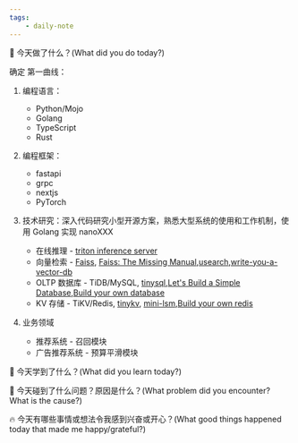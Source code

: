 ```yaml
---
tags:
    - daily-note
---
```


🥎 今天做了什么？(What did you do today?)

确定 第一曲线：
1. 编程语言：
    - Python/Mojo
    - Golang
    - TypeScript
    - Rust

2. 编程框架：
    - fastapi
    - grpc
    - nextjs
    - PyTorch

3. 技术研究：深入代码研究小型开源方案，熟悉大型系统的使用和工作机制，使用 Golang 实现 nanoXXX 
    - 在线推理 - [triton inference server](https://github.com/triton-inference-server/server)
    - 向量检索 -  [Faiss](https://github.com/facebookresearch/faiss), [Faiss: The Missing Manual](https://www.pinecone.io/learn/series/faiss/),[usearch](https://github.com/unum-cloud/usearch),[write-you-a-vector-db](https://skyzh.github.io/write-you-a-vector-db/00-introduction.html)
    - OLTP 数据库 - TiDB/MySQL, [tinysql](https://github.com/talent-plan/tinysql),[Let's Build a Simple Database](https://cstack.github.io/db_tutorial/),[Build your own database](https://build-your-own.org/database/)
    - KV 存储 - TiKV/Redis, [tinykv](https://github.com/talent-plan/tinykv), [mini-lsm](https://skyzh.github.io/mini-lsm/),[Build your own redis](https://build-your-own.org/redis/)

4. 业务领域
    - 推荐系统 - 召回模块
    - 广告推荐系统 - 预算平滑模块

🚀 今天学到了什么？(What did you learn today?)


🧶 今天碰到了什么问题？原因是什么？(What problem did you encounter? What is the cause?)


🔥 今天有哪些事情或想法令我感到兴奋或开心？(What good things happened today that made me happy/grateful?)

